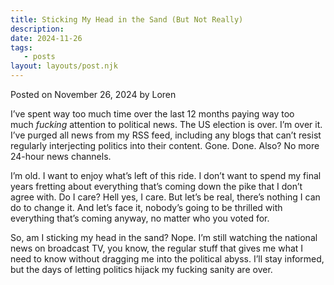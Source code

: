```yaml
---
title: Sticking My Head in the Sand (But Not Really)
description:
date: 2024-11-26
tags:
   - posts
layout: layouts/post.njk
---
```


Posted on November 26, 2024 by Loren

I’ve spent way too much time over the last 12 months paying way too much *fucking* attention to political news. The US election is over. I’m over it. I’ve purged all news from my RSS feed, including any blogs that can’t resist regularly interjecting politics into their content. Gone. Done. Also? No more 24-hour news channels.

I’m old. I want to enjoy what’s left of this ride. I don’t want to spend my final years fretting about everything that’s coming down the pike that I don’t agree with. Do I care? Hell yes, I care. But let’s be real, there’s nothing I can do to change it. And let’s face it, nobody’s going to be thrilled with everything that’s coming anyway, no matter who you voted for.

So, am I sticking my head in the sand? Nope. I’m still watching the national news on broadcast TV, you know, the regular stuff that gives me what I need to know without dragging me into the political abyss. I’ll stay informed, but the days of letting politics hijack my fucking sanity are over.
